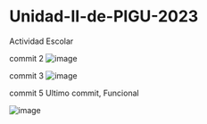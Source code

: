 # Unidad-II-de-PIGU-2023
Actividad Escolar

commit 2
![image](https://github.com/Juancarranza02/Unidad-II-de-PIGU-2023/assets/79293560/7f8b5dcd-aa08-4112-bc27-2c21e0e53fa3)

commit 3 
![image](https://github.com/Juancarranza02/Unidad-II-de-PIGU-2023/assets/79293560/5c37ddc2-970b-4e79-8aa8-01098d9f8162)

commit 5 Ultimo commit, Funcional

![image](https://github.com/Juancarranza02/Unidad-II-de-PIGU-2023/assets/79293560/63ef1931-de55-445b-bd54-ecfd3c6c9857)




